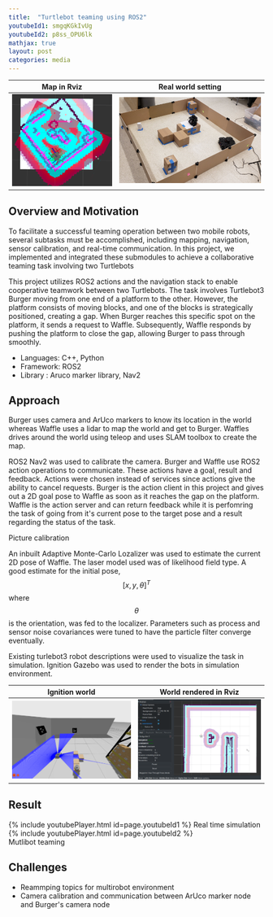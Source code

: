 ```yaml
---
title:  "Turtlebot teaming using ROS2"
youtubeId1: smgqKGkIvUg
youtubeId2: p8ss_OPU6lk
mathjax: true
layout: post
categories: media
---
```


| Map in Rviz                   | Real world setting           |
| ----------------------------- | ---------------------------- |
| ![](/assets/MapRealTime.png)  | ![](/assets/Maze_Setup.jpg)  |

  
## Overview and Motivation

To facilitate a successful teaming operation between two mobile robots, several subtasks must be accomplished, including mapping, navigation, sensor calibration, and real-time communication. In this project, we implemented and integrated these submodules to achieve a collaborative teaming task involving two Turtlebots

This project utilizes ROS2 actions and the navigation stack to enable cooperative teamwork between two Turtlebots. The task involves Turtlebot3 Burger moving from one end of a platform to the other. However, the platform consists of moving blocks, and one of the blocks is strategically positioned, creating a gap. When Burger reaches this specific spot on the platform, it sends a request to Waffle. Subsequently, Waffle responds by pushing the platform to close the gap, allowing Burger to pass through smoothly.

- Languages: C++, Python
- Framework: ROS2
- Library : Aruco marker library, Nav2

## Approach

Burger uses camera and ArUco markers to know its location in the world whereas Waffle uses a lidar to map the world and get to Burger. Waffles drives around the world using teleop and uses SLAM toolbox to create the map. 

ROS2 Nav2 was used to calibrate the camera. Burger and Waffle use ROS2 action operations to communicate. These actions have a goal, result and feedback. Actions were chosen instead of services since actions give the ability to cancel requests. Burger is the action client in this project and gives out a 2D goal pose to Waffle as soon as it reaches the gap on the platform. Waffle is the action server and can return feedback while it is perfomring the task of going from it's current pose to the target pose and a result regarding the status of the task. 

Picture calibration 

An inbuilt Adaptive Monte-Carlo Lozalizer was used to estimate the current 2D pose of Waffle. The laser model used was of likelihood field type. A good estimate for the initial pose, $$[x, y, \theta]^{T}$$ where $$\theta$$ is the orientation, was fed to the localizer. Parameters such as process and sensor noise covariances were tuned to have the particle filter converge eventually. 

Existing turlebot3 robot descriptions were used to visualize the task in simulation. Ignition Gazebo was used to render the bots in simulation environment.  

Ignition world               |  World rendered in Rviz
:---------------------------:|:-------------------------:
![](/assets/sim_gazebo.png) |  ![](/assets/sim_rviz.png)

## Result
 
{% include youtubePlayer.html id=page.youtubeId1 %} 
Real time simulation   
{% include youtubePlayer.html id=page.youtubeId2 %}  
Mutlibot teaming

## Challenges
- Reammping topics for multirobot environment
- Camera calibration and communication between ArUco marker node and Burger's camera node


